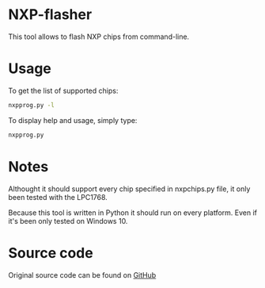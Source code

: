 NXP-flasher
===========

This tool allows to flash NXP chips from command-line.

# Usage

To get the list of supported chips:
```sh
nxpprog.py -l
```

To display help and usage, simply type:
```sh
nxpprog.py
```

# Notes

Althought it should support every chip specified in nxpchips.py file, it
only been tested with the LPC1768.

Because this tool is written in Python it should run on every platform.
Even if it's been only tested on Windows 10.

# Source code

Original source code can be found on [GitHub](https://github.com/exmachina-dev/nxp-flasher)
